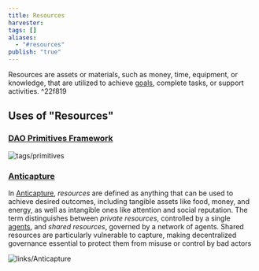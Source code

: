 ```yaml
---
title: Resources
harvester: 
tags: []
aliases:
  - "#resources"
publish: "true"
---
```


Resources are assets or materials, such as money, time, equipment, or knowledge, that are utilized to achieve [goals](./goals.md), complete tasks, or support activities. ^22f819

## Uses of "Resources"

### [DAO Primitives Framework](./primitives.md##%5E6d6e1a) 

![tags/primitives](./primitives.md#^25939f)

### [Anticapture](../links/Anticapture.md)

In [Anticapture](../links/Anticapture.md), _resources_ are defined as anything that can be used to achieve desired outcomes, including tangible assets like food, money, and energy, as well as intangible ones like attention and social reputation. The term distinguishes between _private resources_, controlled by a single [agents](./agents.md), and _shared resources_, governed by a network of agents. Shared resources are particularly vulnerable to capture, making decentralized governance essential to protect them from misuse or control by bad actors

![links/Anticapture](../links/Anticapture.md#^f53fa2)